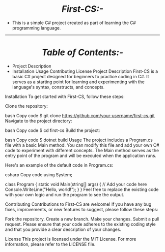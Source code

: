 <h1 align="center"><i>First-CS:-</i></h1>

- This is a simple C# project created as part of learning the C# programming language.
<hr>
<h1 align="center"><i>Table of Contents:-</i></h1>

- Project Description
- Installation
Usage
Contributing
License
Project Description
First-CS is a basic C# project designed for beginners to practice coding in C#. It serves as a starting point for learning and experimenting with the language's syntax, constructs, and concepts.

Installation
To get started with First-CS, follow these steps:

Clone the repository:

bash
Copy code
$ git clone https://github.com/your-username/first-cs.git
Navigate to the project directory:

bash
Copy code
$ cd first-cs
Build the project:

bash
Copy code
$ dotnet build
Usage
The project includes a Program.cs file with a basic Main method. You can modify this file and add your own C# code to experiment with different concepts. The Main method serves as the entry point of the program and will be executed when the application runs.

Here's an example of the default code in Program.cs:

csharp
Copy code
using System;

class Program
{
    static void Main(string[] args)
    {
        // Add your code here
        Console.WriteLine("Hello, world!");
    }
}
Feel free to replace the existing code with your own logic and run the program to see the output.

Contributing
Contributions to First-CS are welcome! If you have any bug fixes, improvements, or new features to suggest, please follow these steps:

Fork the repository.
Create a new branch.
Make your changes.
Submit a pull request.
Please ensure that your code adheres to the existing coding style and that you provide a clear description of your changes.

License
This project is licensed under the MIT License. For more information, please refer to the LICENSE file.
